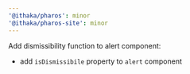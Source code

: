 ```yaml
---
'@ithaka/pharos': minor
'@ithaka/pharos-site': minor
---
```


Add dismissibility function to alert component:

* add `isDismissibile` property to `alert` component 
